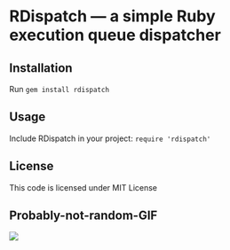 # RDispatch — a simple Ruby execution queue dispatcher

## Installation

Run `gem install rdispatch`

## Usage

Include RDispatch in your project: `require 'rdispatch'`

## License

This code is licensed under MIT License

## Probably-not-random-GIF

![](https://media.giphy.com/media/d2qJhxeaaWXPG/giphy.gif)